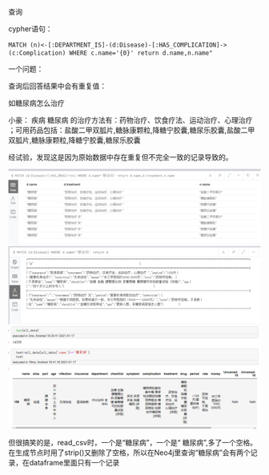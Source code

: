 查询

cypher语句：

```
MATCH (n)<-[:DEPARTMENT_IS]-(d:Disease)-[:HAS_COMPLICATION]->(c:Complication) WHERE c.name='{0}' return d.name,n.name"
```

一个问题：

查询后回答结果中会有重复值：

如糖尿病怎么治疗

小豪： 疾病 糖尿病 的治疗方法有：药物治疗、饮食疗法、运动治疗、心理治疗 ；可用药品包括：盐酸二甲双胍片,糖脉康颗粒,降糖宁胶囊,糖尿乐胶囊,盐酸二甲双胍片,糖脉康颗粒,降糖宁胶囊,糖尿乐胶囊

经试验，发现这是因为原始数据中存在重复但不完全一致的记录导致的。

![image](https://github.com/Shiyaoa/datawhale_knowledgegraph/blob/main/pic/1.png)
![image](https://github.com/Shiyaoa/datawhale_knowledgegraph/blob/main/pic/2.png)
![image](https://github.com/Shiyaoa/datawhale_knowledgegraph/blob/main/pic/3.png)



但很搞笑的是，read_csv时，一个是“糖尿病”，一个是“ 糖尿病”,多了一个空格。在生成节点时用了strip()又删除了空格，所以在Neo4j里查询“糖尿病”会有两个记录，在dataframe里面只有一个记录
